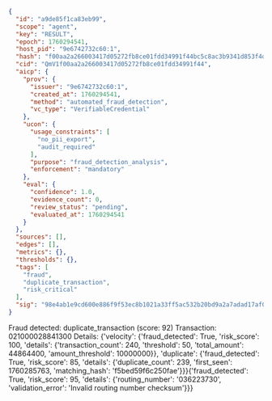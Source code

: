 ```json
{
  "id": "a9de85f1ca83eb99",
  "scope": "agent",
  "key": "RESULT",
  "epoch": 1760294541,
  "host_pid": "9e6742732c60:1",
  "hash": "f00aa2a266003417d05272fb8ce01fdd34991f44bc5c8ac3b9341d853f4d4566",
  "cid": "QmV1f00aa2a266003417d05272fb8ce01fdd34991f44",
  "aicp": {
    "prov": {
      "issuer": "9e6742732c60:1",
      "created_at": 1760294541,
      "method": "automated_fraud_detection",
      "vc_type": "VerifiableCredential"
    },
    "ucon": {
      "usage_constraints": [
        "no_pii_export",
        "audit_required"
      ],
      "purpose": "fraud_detection_analysis",
      "enforcement": "mandatory"
    },
    "eval": {
      "confidence": 1.0,
      "evidence_count": 0,
      "review_status": "pending",
      "evaluated_at": 1760294541
    }
  },
  "sources": [],
  "edges": [],
  "metrics": {},
  "thresholds": {},
  "tags": [
    "fraud",
    "duplicate_transaction",
    "risk_critical"
  ],
  "sig": "98e4ab1e9cd600e886f9f53ec8b1021a33ff5ac532b20bd9a2a7adad17af02a3"
}
```

Fraud detected: duplicate_transaction (score: 92)
Transaction: 021000028841300
Details: {'velocity': {'fraud_detected': True, 'risk_score': 100, 'details': {'transaction_count': 240, 'threshold': 50, 'total_amount': 44864400, 'amount_threshold': 10000000}}, 'duplicate': {'fraud_detected': True, 'risk_score': 85, 'details': {'duplicate_count': 239, 'first_seen': 1760285763, 'matching_hash': 'f5bed59f6c250fae'}}}{'fraud_detected': True, 'risk_score': 95, 'details': {'routing_number': '036223730', 'validation_error': 'Invalid routing number checksum'}}}